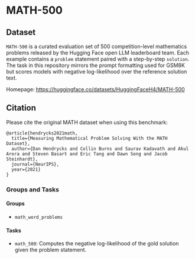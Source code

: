 # MATH-500

## Dataset

`MATH-500` is a curated evaluation set of 500 competition-level mathematics
problems released by the Hugging Face open LLM leaderboard team. Each example
contains a `problem` statement paired with a step-by-step `solution`. The task in
this repository mirrors the prompt formatting used for GSM8K but scores models
with negative log-likelihood over the reference solution text.

Homepage: https://huggingface.co/datasets/HuggingFaceH4/MATH-500

## Citation

Please cite the original MATH dataset when using this benchmark:

```
@article{hendrycks2021math,
  title={Measuring Mathematical Problem Solving With the MATH Dataset},
  author={Dan Hendrycks and Collin Burns and Saurav Kadavath and Akul Arora and Steven Basart and Eric Tang and Dawn Song and Jacob Steinhardt},
  journal={NeurIPS},
  year={2021}
}
```

### Groups and Tasks

#### Groups

- `math_word_problems`

#### Tasks

- `math_500`: Computes the negative log-likelihood of the gold solution given the
  problem statement.

